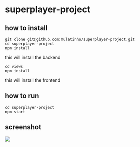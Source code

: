 # superplayer-project

## how to install

    git clone git@github.com:mulatinho/superplayer-project.git
    cd superplayer-project
    npm install 

this will install the backend

    cd views
    npm install

this will install the frontend

## how to run

    cd superplayer-project
    npm start


## screenshot
![](https://i.imgur.com/49LiBTp.png)
